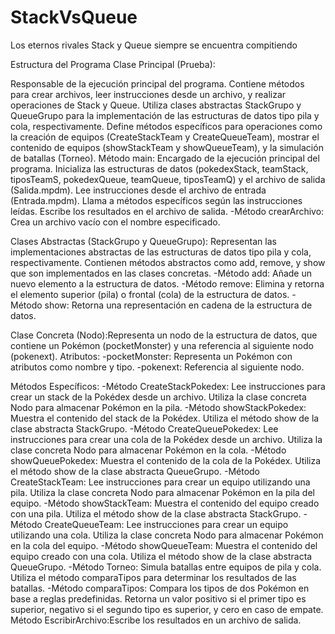 # StackVsQueue
Los eternos rivales Stack y Queue siempre se encuentra compitiendo

Estructura del Programa
Clase Principal (Prueba):

Responsable de la ejecución principal del programa.
Contiene métodos para crear archivos, leer instrucciones desde un archivo, y realizar operaciones de Stack y Queue.
Utiliza clases abstractas StackGrupo y QueueGrupo para la implementación de las estructuras de datos tipo pila y cola, respectivamente.
Define métodos específicos para operaciones como la creación de equipos (CreateStackTeam y CreateQueueTeam), mostrar el contenido de equipos (showStackTeam y showQueueTeam), y la simulación de batallas (Torneo).
Método main: Encargado de la ejecución principal del programa.
Inicializa las estructuras de datos (pokedexStack, teamStack, tiposTeamS, pokedexQueue, teamQueue, tiposTeamQ) y el archivo de salida (Salida.mpdm).
Lee instrucciones desde el archivo de entrada (Entrada.mpdm).
Llama a métodos específicos según las instrucciones leídas.
Escribe los resultados en el archivo de salida.
-Método crearArchivo: Crea un archivo vacío con el nombre especificado.

Clases Abstractas (StackGrupo y QueueGrupo):
Representan las implementaciones abstractas de las estructuras de datos tipo pila y cola, respectivamente.
Contienen métodos abstractos como add, remove, y show que son implementados en las clases concretas.
-Método add: Añade un nuevo elemento a la estructura de datos.
-Método remove: Elimina y retorna el elemento superior (pila) o frontal (cola) de la estructura de datos.
-Método show: Retorna una representación en cadena de la estructura de datos.

Clase Concreta (Nodo):Representa un nodo de la estructura de datos, que contiene un Pokémon (pocketMonster) y una referencia al siguiente nodo (pokenext).
Atributos:
-pocketMonster: Representa un Pokémon con atributos como nombre y tipo.
-pokenext: Referencia al siguiente nodo.

Métodos Específicos:
-Método CreateStackPokedex:
Lee instrucciones para crear un stack de la Pokédex desde un archivo.
Utiliza la clase concreta Nodo para almacenar Pokémon en la pila.
-Método showStackPokedex:
Muestra el contenido del stack de la Pokédex.
Utiliza el método show de la clase abstracta StackGrupo.
-Método CreateQueuePokedex:
Lee instrucciones para crear una cola de la Pokédex desde un archivo.
Utiliza la clase concreta Nodo para almacenar Pokémon en la cola.
-Método showQueuePokedex:
Muestra el contenido de la cola de la Pokédex.
Utiliza el método show de la clase abstracta QueueGrupo.
-Método CreateStackTeam:
Lee instrucciones para crear un equipo utilizando una pila.
Utiliza la clase concreta Nodo para almacenar Pokémon en la pila del equipo.
-Método showStackTeam:
Muestra el contenido del equipo creado con una pila.
Utiliza el método show de la clase abstracta StackGrupo.
-Método CreateQueueTeam:
Lee instrucciones para crear un equipo utilizando una cola.
Utiliza la clase concreta Nodo para almacenar Pokémon en la cola del equipo.
-Método showQueueTeam:
Muestra el contenido del equipo creado con una cola.
Utiliza el método show de la clase abstracta QueueGrupo.
-Método Torneo:
Simula batallas entre equipos de pila y cola.
Utiliza el método comparaTipos para determinar los resultados de las batallas.
-Método comparaTipos:
Compara los tipos de dos Pokémon en base a reglas predefinidas.
Retorna un valor positivo si el primer tipo es superior, negativo si el segundo tipo es superior, y cero en caso de empate.
Método EscribirArchivo:Escribe los resultados en un archivo de salida.
